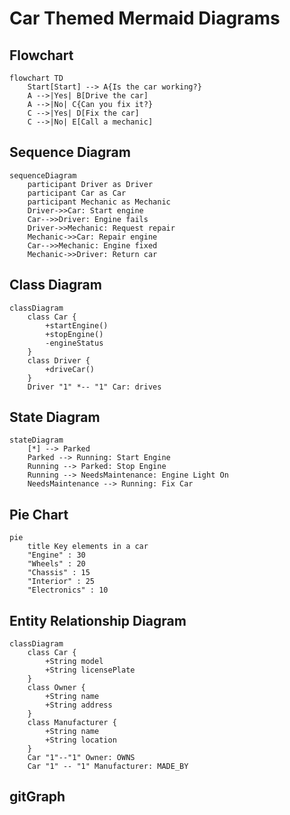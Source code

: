 # Car Themed Mermaid Diagrams

## Flowchart

```mermaid
flowchart TD
    Start[Start] --> A{Is the car working?}
    A -->|Yes| B[Drive the car]
    A -->|No| C{Can you fix it?}
    C -->|Yes| D[Fix the car]
    C -->|No| E[Call a mechanic]
```


## Sequence Diagram

```mermaid
sequenceDiagram
    participant Driver as Driver
    participant Car as Car
    participant Mechanic as Mechanic
    Driver->>Car: Start engine
    Car-->>Driver: Engine fails
    Driver->>Mechanic: Request repair
    Mechanic->>Car: Repair engine
    Car-->>Mechanic: Engine fixed
    Mechanic->>Driver: Return car
```

## Class Diagram

```mermaid
classDiagram
    class Car {
        +startEngine()
        +stopEngine()
        -engineStatus
    }
    class Driver {
        +driveCar()
    }
    Driver "1" *-- "1" Car: drives
```

## State Diagram

```mermaid
stateDiagram
    [*] --> Parked
    Parked --> Running: Start Engine
    Running --> Parked: Stop Engine
    Running --> NeedsMaintenance: Engine Light On
    NeedsMaintenance --> Running: Fix Car
```

## Pie Chart

```mermaid
pie
    title Key elements in a car
    "Engine" : 30
    "Wheels" : 20
    "Chassis" : 15
    "Interior" : 25
    "Electronics" : 10
```

## Entity Relationship Diagram

```mermaid
classDiagram
    class Car {
        +String model
        +String licensePlate
    }
    class Owner {
        +String name
        +String address
    }
    class Manufacturer {
        +String name
        +String location
    }
    Car "1"--"1" Owner: OWNS
    Car "1" -- "1" Manufacturer: MADE_BY
```

## gitGraph

